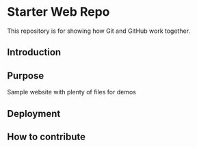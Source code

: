 # Starter Web Repo

This repository is for showing how Git and GitHub work together.

## Introduction

## Purpose


Sample website with plenty of files for demos


## Deployment

## How to contribute